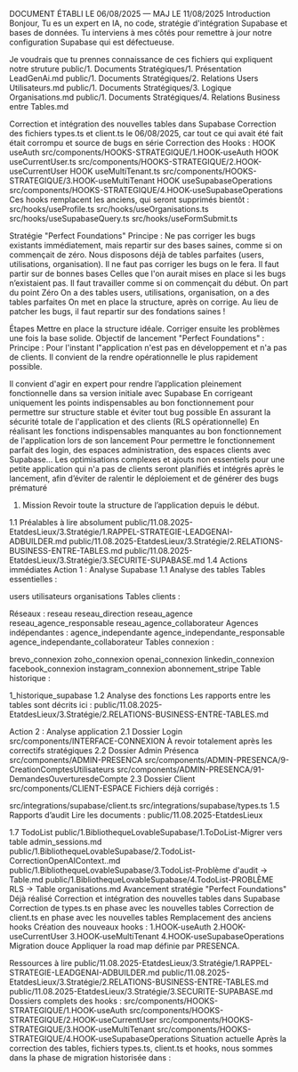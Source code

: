 DOCUMENT ÉTABLI LE 06/08/2025 — MAJ LE 11/08/2025
Introduction
Bonjour,
Tu es un expert en IA, no code, stratégie d'intégration Supabase et bases de données.
Tu interviens à mes côtés pour remettre à jour notre configuration Supabase qui est défectueuse.

Je voudrais que tu prennes connaissance de ces fichiers qui expliquent notre struture
public/1. Documents Stratégiques/1. Présentation LeadGenAi.md
public/1. Documents Stratégiques/2. Relations Users Utilisateurs.md
public/1. Documents Stratégiques/3. Logique Organisations.md
public/1. Documents Stratégiques/4. Relations Business entre Tables.md





Correction et intégration des nouvelles tables dans Supabase
Correction des fichiers types.ts et client.ts le 06/08/2025, car tout ce qui avait été fait était corrompu et source de bugs en série
Correction des Hooks :
HOOK useAuth
src/components/HOOKS-STRATEGIQUE/1.HOOK-useAuth
HOOK useCurrentUser.ts
src/components/HOOKS-STRATEGIQUE/2.HOOK-useCurrentUser
HOOK useMultiTenant.ts
src/components/HOOKS-STRATEGIQUE/3.HOOK-useMultiTenant
HOOK useSupabaseOperations
src/components/HOOKS-STRATEGIQUE/4.HOOK-useSupabaseOperations
Ces hooks remplacent les anciens, qui seront supprimés bientôt :
src/hooks/useProfile.ts
src/hooks/useOrganisations.ts
src/hooks/useSupabaseQuery.ts
src/hooks/useFormSubmit.ts

Stratégie "Perfect Foundations"
Principe :
Ne pas corriger les bugs existants immédiatement, mais repartir sur des bases saines, comme si on commençait de zéro.
Nous disposons déjà de tables parfaites (users, utilisations, organisation).
Il ne faut pas corriger les bugs on le fera. Il faut partir sur de bonnes bases Celles que l'on aurait mises en place si les bugs n’existaient pas. Il faut travailler comme si on commençait du début. On part du point Zéro On a des tables users, utilisations, organisation, on a des tables parfaites On met en place la structure, après on corrige. Au lieu de patcher les bugs, il faut repartir sur des fondations saines !

Étapes
Mettre en place la structure idéale.
Corriger ensuite les problèmes une fois la base solide.
Objectif de lancement "Perfect Foundations" :
Principe :
Pour l'instant l"application n'est pas en développement et n'a pas de clients. Il convient de la rendre opérationnelle le plus rapidement possible.

Il convient d'agir en expert pour rendre l’application pleinement fonctionnelle dans sa version initiale avec Supabase
En corrigeant uniquement les points indispensables au bon fonctionnement pour permettre sur structure stable et éviter tout bug possible
En assurant la sécurité totale de l'application et des clients (RLS opérationnelle)
En réalisant les fonctions indispensables manquantes au bon fonctionnement de l'application lors de son lancement
Pour permettre le fonctionnement parfait des login, des espaces administration, des espaces clients avec Supabase...
Les optimisations complexes et ajouts non essentiels pour une petite application qui n'a pas de clients seront planifiés et intégrés après le lancement, afin d’éviter de ralentir le déploiement et de générer des bugs prématuré
1. Mission
Revoir toute la structure de l’application depuis le début.

1.1 Préalables à lire absolument
public/11.08.2025-EtatdesLieux/3.Stratégie/1.RAPPEL-STRATEGIE-LEADGENAI-ADBUILDER.md
public/11.08.2025-EtatdesLieux/3.Stratégie/2.RELATIONS-BUSINESS-ENTRE-TABLES.md
public/11.08.2025-EtatdesLieux/3.Stratégie/3.SECURITE-SUPABASE.md
1.4 Actions immédiates
Action 1 : Analyse Supabase
1.1 Analyse des tables
Tables essentielles :

users
utilisateurs
organisations
Tables clients :

Réseaux :
reseau
reseau_direction
reseau_agence
reseau_agence_responsable
reseau_agence_collaborateur
Agences indépendantes :
agence_independante
agence_independante_responsable
agence_independante_collaborateur
Tables connexion :

brevo_connexion
zoho_connexion
openai_connexion
linkedin_connexion
facebook_connexion
instagram_connexion
abonnement_stripe
Table historique :

1_historique_supabase
1.2 Analyse des fonctions
Les rapports entre les tables sont décrits ici :
public/11.08.2025-EtatdesLieux/3.Stratégie/2.RELATIONS-BUSINESS-ENTRE-TABLES.md

Action 2 : Analyse application
2.1 Dossier Login
src/components/INTERFACE-CONNEXION
À revoir totalement après les correctifs stratégiques
2.2 Dossier Admin Présenca
src/components/ADMIN-PRESENCA
src/components/ADMIN-PRESENCA/9-CreationComptesUtilisateurs
src/components/ADMIN-PRESENCA/91-DemandesOuverturesdeCompte
2.3 Dossier Client
src/components/CLIENT-ESPACE
Fichiers déjà corrigés :

src/integrations/supabase/client.ts
src/integrations/supabase/types.ts
1.5 Rapports d’audit
Lire les documents :
public/11.08.2025-EtatdesLieux

1.7 TodoList
public/1.BibliothequeLovableSupabase/1.ToDoList-Migrer vers table admin_sessions.md
public/1.BibliothequeLovableSupabase/2.TodoList-CorrectionOpenAIContext..md
public/1.BibliothequeLovableSupabase/3.TodoList-Problème d'audit → Table.md
public/1.BibliothequeLovableSupabase/4.TodoList-PROBLÈME RLS → Table organisations.md
Avancement stratégie "Perfect Foundations"
Déjà réalisé
Correction et intégration des nouvelles tables dans Supabase
Correction de types.ts en phase avec les nouvelles tables
Correction de client.ts en phase avec les nouvelles tables
Remplacement des anciens hooks
Création des nouveaux hooks :
1.HOOK-useAuth
2.HOOK-useCurrentUser
3.HOOK-useMultiTenant
4.HOOK-useSupabaseOperations
Migration douce
Appliquer la road map définie par PRESENCA.

Ressources à lire
public/11.08.2025-EtatdesLieux/3.Stratégie/1.RAPPEL-STRATEGIE-LEADGENAI-ADBUILDER.md
public/11.08.2025-EtatdesLieux/3.Stratégie/2.RELATIONS-BUSINESS-ENTRE-TABLES.md
public/11.08.2025-EtatdesLieux/3.Stratégie/3.SECURITE-SUPABASE.md
Dossiers complets des hooks :
src/components/HOOKS-STRATEGIQUE/1.HOOK-useAuth
src/components/HOOKS-STRATEGIQUE/2.HOOK-useCurrentUser
src/components/HOOKS-STRATEGIQUE/3.HOOK-useMultiTenant
src/components/HOOKS-STRATEGIQUE/4.HOOK-useSupabaseOperations
Situation actuelle
Après la correction des tables, fichiers types.ts, client.ts et hooks,
nous sommes dans la phase de migration historisée dans :
